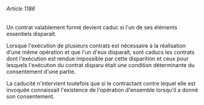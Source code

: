 ###### Article 1186

Un contrat valablement formé devient caduc si l'un de ses éléments essentiels disparaît.

Lorsque l'exécution de plusieurs contrats est nécessaire à la réalisation d'une même opération et que l'un d'eux disparaît, sont caducs les contrats dont l'exécution est rendue impossible par cette disparition et ceux pour lesquels l'exécution du contrat disparu était une condition déterminante du consentement d'une partie.

La caducité n'intervient toutefois que si le contractant contre lequel elle est invoquée connaissait l'existence de l'opération d'ensemble lorsqu'il a donné son consentement.

